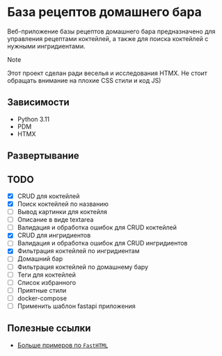 # База рецептов домашнего бара

Веб-приложение базы рецептов домашнего бара предназначено для управления
рецептами коктейлей, а также для поиска коктейлей с нужными ингридиентами.

> [!NOTE]
> Этот проект сделан ради веселья и исследования HTMX. Не стоит обращать
> внимание на плохие CSS стили и код JS)

## Зависимости

- Python 3.11
- PDM
- HTMX

## Развертывание

## TODO

- [x] CRUD для коктейлей
- [x] Поиск коктейлей по названию
- [ ] Вывод картинки для коктейля
- [ ] Описание в виде textarea
- [ ] Валидация и обработка ошибок для CRUD коктейлей
- [x] CRUD для ингридиентов
- [ ] Валидация и обработка ошибок для CRUD ингридиентов
- [x] Фильтрация коктейлей по ингридиентам
- [ ] Домашний бар
- [ ] Фильтрация коктейлей по домашнему бару
- [ ] Теги для коктейлей
- [ ] Список избранного
- [ ] Приятные стили
- [ ] docker-compose
- [ ] Применить шаблон fastapi приложения

## Полезные ссылки

- [Больше примеров по `FastHTML`](https://github.com/AnswerDotAI/fasthtml-example)
